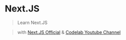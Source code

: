 # Next.JS

> Learn Next.JS

> with [Next.JS Official](https://nextjs.org/) & [Codelab Youtube Channel](https://www.youtube.com/channel/UC7SGsu80wfuTyQWo-PKatvg)
